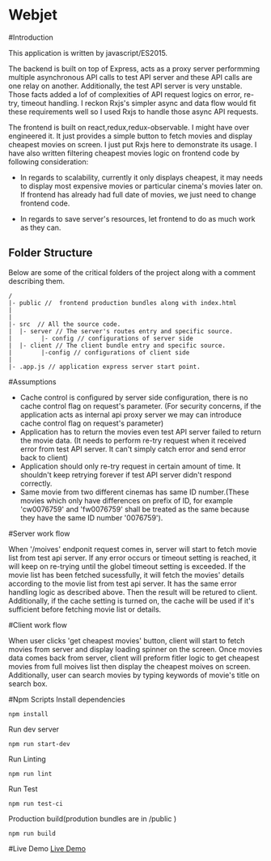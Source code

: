 # Webjet

#Introduction

This application is written by javascript/ES2015.

The backend is built on top of Express, acts as a proxy server performming multiple asynchronous API calls to test API server and these API calls are one relay on another. Additionally, the test API server is very unstable. Those facts added a lof of complexities of API request logics on error, re-try, timeout handling. I reckon Rxjs's simpler async and data flow would fit these requirements well so I used Rxjs to handle those async API requests.

The frontend is built on react,redux,redux-observable. I might have over engineered it. It just provides a simple button to fetch movies and display cheapest movies on screen. I just put Rxjs here to demonstrate its usage. I have also written filtering cheapest movies logic on frontend code by following consideration:
- In regards to scalability, currently it only displays cheapest, it may needs to display most expensive movies or particular cinema's movies later on. If frontend has already had full date of movies, we just need to change frontend code.

- In regards to save server's resources, let frontend to do as much work as they can. 

## Folder Structure

Below are some of the critical folders of the project along with a comment describing them.

```
/
|- public //  frontend production bundles along with index.html
|
|
|- src  // All the source code.
|  |- server // The server's routes entry and specific source.
|        |- config // configurations of server side 
|  |- client // The client bundle entry and specific source.
|        |-config // configurations of client side         
|
|- .app.js // application express server start point.
```

#Assumptions
- Cache control is configured by server side configuration, there is no cache control flag on request's parameter. (For security concerns, if the application acts as internal api proxy server we may can introduce cache control flag on request's parameter)
- Application has to return the movies even test API server failed to return the movie data. (It needs to perform re-try request when it received error from test API server. It can't simply catch error and send error back to client)
- Application should only re-try request in certain amount of time. It shouldn't keep retrying forever if test API server didn't respond correctly.
- Same movie from two different cinemas has same ID number.(These movies which only have differences on prefix of ID, for example 'cw0076759' and 'fw0076759' shall be treated as the same because they have the same ID number '0076759').

#Server work flow 

When '/moives' endponit request comes in, server will start to fetch movie list from test api server. If any error occurs or timeout setting is reached, it will keep on re-trying until the globel timeout setting is exceeded. If the movie list has been fetched sucessfully, it will fetch the movies' details according to the movie list from test api server. It has the same error handling logic as described above. Then the result will be retured to client. Additionally, if the cache setting is turned on, the cache will be used if it's sufficient before fetching movie list or details. 

#Client work flow

When user clicks 'get cheapest movies' button, client will start to fetch movies from server and display loading spinner on the screen. Once movies data comes back from server, client will preform fitler logic to get cheapest movies from full moives list then display the cheapest moives on screen. Additionally, user can search movies by typing keywords of movie's title on search box.

#Npm Scripts
Install dependencies
```
npm install
```
Run dev server
```
npm run start-dev
```
Run Linting
```
npm run lint
```
Run Test
```
npm run test-ci
```
Production build(prodution bundles are in /public )
```
npm run build
```

#Live Demo
[Live Demo](https://showcode.herokuapp.com/)

